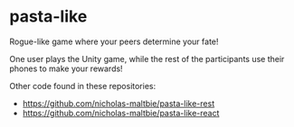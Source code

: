 # pasta-like
Rogue-like game where your peers determine your fate!

One user plays the Unity game, while the rest of the participants use their phones to make your rewards!

Other code found in these repositories:
 * https://github.com/nicholas-maltbie/pasta-like-rest
 * https://github.com/nicholas-maltbie/pasta-like-react
